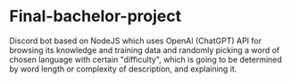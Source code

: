 # Final-bachelor-project
Discord bot based on NodeJS which uses OpenAI (ChatGPT) API for browsing its knowledge and training data and randomly picking a word of chosen language with certain "difficulty", which is going to be determined by word length or complexity of description, and explaining it.
